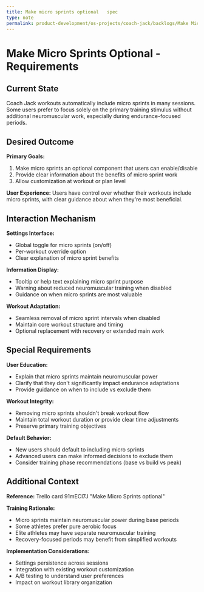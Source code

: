 ```yaml
---
title: Make micro sprints optional   spec
type: note
permalink: product-development/os-projects/coach-jack/backlogs/Make Micro Sprints Optional - Spec
---
```


# Make Micro Sprints Optional - Requirements

## Current State

Coach Jack workouts automatically include micro sprints in many sessions. Some users prefer to focus solely on the primary training stimulus without additional neuromuscular work, especially during endurance-focused periods.

## Desired Outcome  

**Primary Goals:**
1. Make micro sprints an optional component that users can enable/disable
2. Provide clear information about the benefits of micro sprint work
3. Allow customization at workout or plan level

**User Experience:** Users have control over whether their workouts include micro sprints, with clear guidance about when they're most beneficial.

## Interaction Mechanism

**Settings Interface:**
- Global toggle for micro sprints (on/off)
- Per-workout override option
- Clear explanation of micro sprint benefits

**Information Display:**
- Tooltip or help text explaining micro sprint purpose
- Warning about reduced neuromuscular training when disabled
- Guidance on when micro sprints are most valuable

**Workout Adaptation:**
- Seamless removal of micro sprint intervals when disabled
- Maintain core workout structure and timing
- Optional replacement with recovery or extended main work

## Special Requirements

**User Education:**
- Explain that micro sprints maintain neuromuscular power
- Clarify that they don't significantly impact endurance adaptations
- Provide guidance on when to include vs exclude them

**Workout Integrity:**
- Removing micro sprints shouldn't break workout flow
- Maintain total workout duration or provide clear time adjustments
- Preserve primary training objectives

**Default Behavior:**
- New users should default to including micro sprints
- Advanced users can make informed decisions to exclude them
- Consider training phase recommendations (base vs build vs peak)

## Additional Context

**Reference:** Trello card 91mECl7J "Make Micro Sprints optional"

**Training Rationale:**
- Micro sprints maintain neuromuscular power during base periods
- Some athletes prefer pure aerobic focus
- Elite athletes may have separate neuromuscular training
- Recovery-focused periods may benefit from simplified workouts

**Implementation Considerations:**
- Settings persistence across sessions
- Integration with existing workout customization
- A/B testing to understand user preferences
- Impact on workout library organization